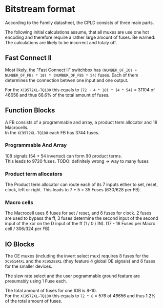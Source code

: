 # Bitstream format

According to the Family datasheet, the CPLD consists of three main parts.

The following initial calculations assume, that all muxes are use one hot encoding and therefore require a rather large amount of fuses. Be warned: The calculations are likely to be incorrect and totaly off.

## Fast Connect II

Most likely, the "Fast Connect II" switchbox has `(NUMBER_OF_IOs + NUMBER_OF_FBs * 18) * (NUMBER_OF_FBS * 54)` fuses. Each of them determines the connection betwen one input and one output.

For the `XC9572XL-TQ100` this equals to `(72 + 4 * 18) * (4 * 54)` = 31104 of 46656 and thus 66.6% of the total amount of fuses.

## Function Blocks

A FB consists of a programmable and array, a product term allocator and 18 Macrocells.  
In the `XC9572XL-TQ100` each FB has 3744 fuses.

### Programmable And Array

108 signals (54 + 54 inverted) can form 90 product terms.  
This leads to 9720 fuses. TODO: definitely wrong -> way to many fuses

### Product term allocators

The Product term allocator can route each of its 7 inputs either to set, reset, clock, left or right. This leads to 7 * 5 = 35 Fuses (630/628 per FB).

### Macro cells

The Macrocell uses 6 fuses for set / reset, and 6 fuses for clock.
2 fuses are used to bypass the ff, 3 fuses determine the second input of the second input of the xor on the D input of the ff (1 / 0 / IN). (17 - 18 Fuses per Macro cell / 306/324 per FB)


## IO Blocks

The OE muxes (including the invert select mux) requires 8 fuses for the `XC95144XL` and the `XC95288XL` (they feature 4 global OE signals) and 6 fuses for the smaller devices.

The slew rate select and the user pogrammable ground feature are presumably using 1 Fuse each.

The total amount of fuses for one IOB is 8-10.  
For the `XC9572XL-TQ100` this equals to `72 * 8` = 576 of 46656 and thus 1.2% of the total amount of fuses.